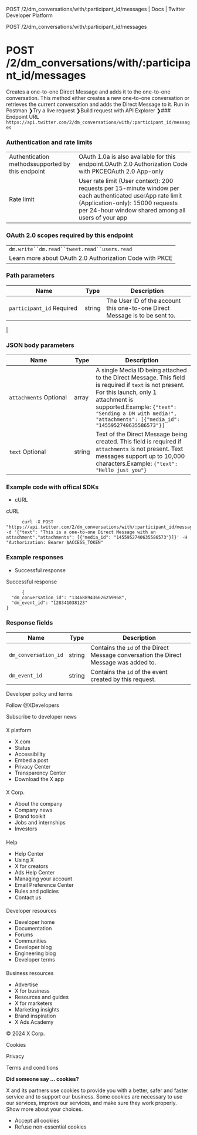 
POST /2/dm\_conversations/with/:participant\_id/messages | Docs | Twitter Developer Platform 

POST /2/dm\_conversations/with/:participant\_id/messages

 POST /2/dm\_conversations/with/:participant\_id/messages
========================================================
Creates a one-to-one Direct Message and adds it to the one-to-one conversation. This method either creates a new one-to-one conversation or retrieves the current conversation and adds the Direct Message to it. 
Run in Postman ❯Try a live request ❯Build request with API Explorer ❯### Endpoint URL
`https://api.twitter.com/2/dm_conversations/with/:participant_id/messages`  
### Authentication and rate limits

|  |  |
| --- | --- |
| Authentication methodssupported by this endpoint | OAuth 1.0a is also available for this endpoint.OAuth 2.0 Authorization Code with PKCEOAuth 2.0 App-only |
| Rate limit | User rate limit (User context): 200 requests per 15-minute window per each authenticated userApp rate limit (Application-only): 15000 requests per 24-hour window shared among all users of your app |
### OAuth 2.0 scopes required by this endpoint

|  |
| --- |
| `dm.write``dm.read``tweet.read``users.read` |
| Learn more about OAuth 2.0 Authorization Code with PKCE |
### Path parameters

| Name | Type | Description |
| --- | --- | --- |
| `participant_id` Required  | string | The User ID of the account this one-to-one Direct Message is to be sent to. 
 |

### JSON body parameters

| Name | Type | Description |
| --- | --- | --- |
| `attachments` Optional  | array | A single Media ID being attached to the Direct Message. This field is required if `text` is not present. For this launch, only 1 attachment is supported.Example: `{"text": "Sending a DM with media!", "attachments": [{"media_id": "1455952740635586573"}]` |
| `text` Optional  | string | Text of the Direct Message being created. This field is required if `attachments` is not present. Text messages support up to 10,000 characters.Example: `{"text": "Hello just you"}` |

### Example code with offical SDKs

* cURL

 cURL

```
      curl -X POST "https://api.twitter.com/2/dm_conversations/with/:participant_id/messages" -d '{"text": "This is a one-to-one Direct Message with an attachment","attachments": [{"media_id": "1455952740635586573"}]}' -H "Authorization: Bearer $ACCESS_TOKEN"
```

### Example responses

* Successful response

 Successful response

```
      {
  "dm_conversation_id": "1346889436626259968",
  "dm_event_id": "128341038123"
}
```

### Response fields

| Name | Type | Description |
| --- | --- | --- |
| `dm_conversation_id` | string | Contains the `id` of the Direct Message conversation the Direct Message was added to. |
| `dm_event_id` | string | Contains the `id` of the event created by this request. |

Developer policy and terms

Follow @XDevelopers

Subscribe to developer news

#### 
 X platform

* X.com
* Status
* Accessibility
* Embed a post
* Privacy Center
* Transparency Center
* Download the X app

#### 
 X Corp.

* About the company
* Company news
* Brand toolkit
* Jobs and internships
* Investors

#### 
 Help

* Help Center
* Using X
* X for creators
* Ads Help Center
* Managing your account
* Email Preference Center
* Rules and policies
* Contact us

#### 
 Developer resources

* Developer home
* Documentation
* Forums
* Communities
* Developer blog
* Engineering blog
* Developer terms

#### 
 Business resources

* Advertise
* X for business
* Resources and guides
* X for marketers
* Marketing insights
* Brand inspiration
* X Ads Academy

 © 2024 X Corp.

Cookies

Privacy

Terms and conditions

**Did someone say … cookies?**  

 X and its partners use cookies to provide you with a better, safer and
 faster service and to support our business. Some cookies are necessary to use
 our services, improve our services, and make sure they work properly.
 Show more about your choices.

* Accept all cookies
* Refuse non-essential cookies